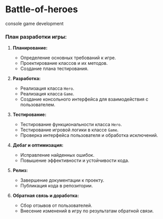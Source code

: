 # Battle-of-heroes
console game development

### План разработки игры:

1. **Планирование:**
   - Определение основных требований к игре.
   - Проектирование классов и их методов.
   - Создание плана тестирования.

2. **Разработка:**
   - Реализация класса `Hero`.
   - Реализация класса `Game`.
   - Создание консольного интерфейса для взаимодействия с пользователем.

3. **Тестирование:**
   - Тестирование функциональности класса `Hero`.
   - Тестирование игровой логики в классе `Game`.
   - Проверка интерфейса пользователя и обработка исключений.

4. **Дебаг и оптимизация:**
   - Исправление найденных ошибок.
   - Повышение эффективности и устойчивости кода.

5. **Релиз:**
   - Завершение документации к проекту.
   - Публикация кода в репозитории.

6. **Обратная связь и доработка:**
   - Сбор отзывов от пользователей.
   - Внесение изменений в игру по результатам обратной связи.
